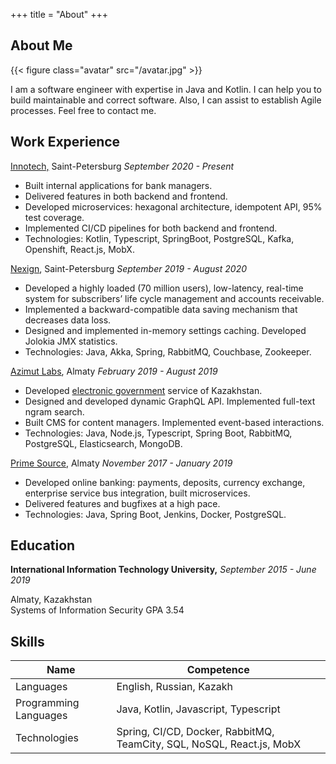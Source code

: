 +++
title = "About"
+++

## About Me

{{< figure class="avatar" src="/avatar.jpg" >}}

I am a software engineer with expertise in Java and Kotlin. I can help you to build maintainable and correct software.
Also, I can assist to establish Agile processes. Feel free to contact me.

## Work Experience
<span><a href=https://inno.tech>Innotech,</a> Saint-Petersburg</span> <i>September 2020 - Present</i>
* Built internal applications for bank managers.
* Delivered features in both backend and frontend.
* Developed microservices: hexagonal architecture, idempotent API, 95% test coverage.
* Implemented CI/CD pipelines for both backend and frontend.
* Technologies: Kotlin, Typescript, SpringBoot, PostgreSQL, Kafka, Openshift, React.js, MobX.



<span><a href=https://nexign.com/en>Nexign</a>, Saint-Petersburg</span> <i>September 2019 - August 2020</i>
* Developed a highly loaded (70 million users), low-latency, real-time system for subscribers’ life cycle management and accounts receivable.
* Implemented a backward-compatible data saving mechanism that decreases data loss.
* Designed and implemented in-memory settings caching. Developed Jolokia JMX statistics.
* Technologies: Java, Akka, Spring, RabbitMQ, Couchbase, Zookeeper.



<span><a href=https://alabs.team>Azimut Labs</a>, Almaty</span> <i>February 2019 - August 2019</i>
* Developed <a href=https://beta.egov.kz>electronic government</a> service of Kazakhstan.
* Designed and developed dynamic GraphQL API. Implemented full-text ngram search.
* Built CMS for content managers. Implemented event-based interactions.
* Technologies: Java, Node.js, Typescript, Spring Boot, RabbitMQ, PostgreSQL, Elasticsearch, MongoDB.



<span><a href=https://p-s.kz>Prime Source</a>, Almaty</span> <i>November 2017 - January 2019</i>
* Developed online banking: payments, deposits, currency exchange, enterprise service bus integration, built microservices.
* Delivered features and bugfixes at a high pace.
* Technologies: Java, Spring Boot, Jenkins, Docker, PostgreSQL.

## Education
<span><b>International Information Technology University,</b> </span>
<i>September 2015 - June 2019</i>  
<div>Almaty, Kazakhstan </br> Systems of Information Security GPA 3.54</div>

## Skills
Name                  | Competence
----------------------|----------------------------------------------------------------------
Languages             | English, Russian, Kazakh
Programming Languages | Java, Kotlin, Javascript, Typescript
Technologies          | Spring, CI/CD, Docker, RabbitMQ, TeamCity, SQL, NoSQL, React.js, MobX
